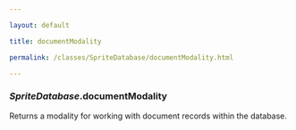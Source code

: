 ```yaml
---

layout: default

title: documentModality

permalink: /classes/SpriteDatabase/documentModality.html

---
```


### _SpriteDatabase_.documentModality

Returns a modality for working with document records within the database.

